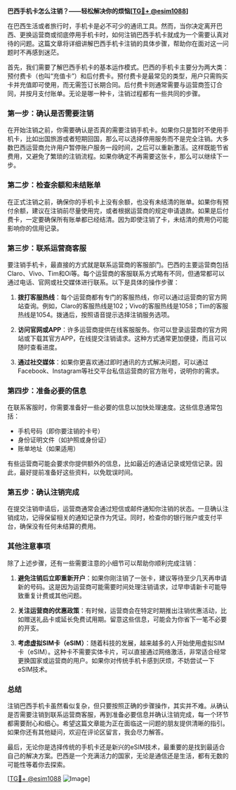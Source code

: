 **巴西手机卡怎么注销？——轻松解决你的烦恼[[TG💪+ @esim1088](https://t.me/s/esim1088)]**

在巴西生活或者旅行时，手机卡是必不可少的通讯工具。然而，当你决定离开巴西、更换运营商或彻底停用手机卡时，如何注销巴西手机卡就成为一个需要认真对待的问题。这篇文章将详细讲解巴西手机卡注销的具体步骤，帮助你在面对这一问题时不再感到迷茫。

首先，我们需要了解巴西手机卡的基本运作模式。巴西的手机卡主要分为两大类：预付费卡（也叫“充值卡”）和后付费卡。预付费卡是最常见的类型，用户只需购买卡并充值即可使用，而无需签订长期合同。后付费卡则通常需要与运营商签订合同，并按月支付账单。无论是哪一种卡，注销过程都有一些共同的步骤。

### **第一步：确认是否需要注销**
在开始注销之前，你需要确认是否真的需要注销手机卡。如果你只是暂时不使用手机卡，比如出国旅游或者短期回国，那么可以选择停用服务而不是完全注销。大多数巴西运营商允许用户暂停账户服务一段时间，之后可以重新激活。这样既能节省费用，又避免了繁琐的注销流程。如果你确定不再需要这张卡，那么可以继续下一步。

### **第二步：检查余额和未结账单**
在正式注销之前，确保你的手机卡上没有余额，也没有未结清的账单。如果你有预付余额，建议在注销前尽量使用完，或者根据运营商的规定申请退款。如果是后付费卡，一定要确保所有账单都已经结清。因为即使注销了卡，未结清的费用仍可能影响你的信用记录。

### **第三步：联系运营商客服**
要注销手机卡，最直接的方式就是联系运营商的客服部门。巴西的主要运营商包括Claro、Vivo、Tim和Oi等。每个运营商的客服联系方式略有不同，但通常都可以通过电话、官网或社交媒体进行联系。以下是具体的操作步骤：

1. **拨打客服热线**：每个运营商都有专门的客服热线，你可以通过运营商的官方网站查询。例如，Claro的客服热线是102；Vivo的客服热线是1058；Tim的客服热线是1054。拨通后，按照语音提示选择注销服务选项。
   
2. **访问官网或APP**：许多运营商提供在线客服服务。你可以登录运营商的官方网站或下载其官方APP，在线提交注销请求。这种方式通常更加便捷，而且可以随时查看进度。

3. **通过社交媒体**：如果你更喜欢通过即时通讯的方式解决问题，可以通过Facebook、Instagram等社交平台私信运营商的官方账号，说明你的需求。

### **第四步：准备必要的信息**
在联系客服时，你需要准备好一些必要的信息以加快处理速度。这些信息通常包括：
- 手机号码（即你要注销的卡号）
- 身份证明文件（如护照或身份证）
- 账单地址（如果适用）

有些运营商可能会要求你提供额外的信息，比如最近的通话记录或短信记录。因此，最好提前准备好这些资料，以免耽误时间。

### **第五步：确认注销完成**
在提交注销申请后，运营商通常会通过短信或邮件通知你注销的状态。一旦确认注销成功，记得保留相关的通知记录作为凭证。同时，检查你的银行账户或支付平台，确保没有任何未结算的费用。

### **其他注意事项**
除了上述步骤，还有一些需要注意的小细节可以帮助你顺利完成注销：

1. **避免注销后立即重新开户**：如果你刚注销了一张卡，建议等待至少几天再申请新的号码。这是因为运营商可能需要时间处理注销请求，过早申请新卡可能导致重复计费或其他问题。

2. **关注运营商的优惠政策**：有时候，运营商会在特定时期推出注销优惠活动，比如赠送礼品卡或延长免费试用期。留意这些信息，可能会为你省下一笔不必要的开支。

3. **考虑虚拟SIM卡（eSIM）**：随着科技的发展，越来越多的人开始使用虚拟SIM卡（eSIM）。这种卡不需要实体卡片，可以直接通过网络激活，非常适合经常更换国家或运营商的用户。如果你对传统手机卡感到厌烦，不妨尝试一下eSIM技术。

### **总结**
注销巴西手机卡虽然看似复杂，但只要按照正确的步骤操作，其实并不难。从确认是否需要注销到联系运营商客服，再到准备必要信息并确认注销完成，每一个环节都需要耐心和细心。希望这篇文章能为正在面临这一问题的朋友提供清晰的指引。如果你还有其他疑问，欢迎在评论区留言，我会尽力解答。

最后，无论你是选择传统的手机卡还是新兴的eSIM技术，最重要的是找到最适合自己的解决方案。巴西是一个充满活力的国家，无论是通信还是生活，都有无数的可能性等着你去探索。

[[TG💪+ @esim1088](https://t.me/s/esim1088) ![Image](https://i.postimg.cc/4NQfJmqS/Snipaste-2025-05-13-00-14-12.png)]